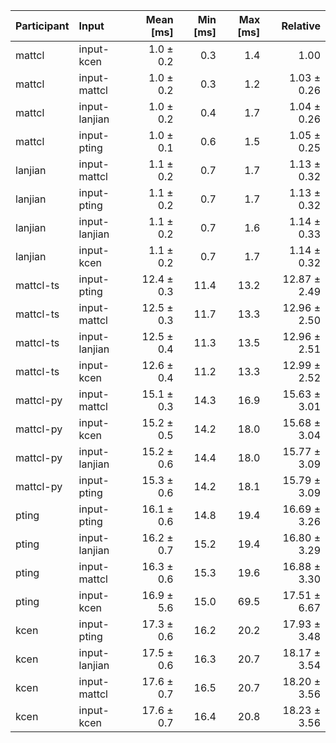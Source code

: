 | Participant | Input | Mean [ms] | Min [ms] | Max [ms] | Relative |
|:---|:---|---:|---:|---:|---:|
| mattcl | input-kcen | 1.0 ± 0.2 | 0.3 | 1.4 | 1.00 |
| mattcl | input-mattcl | 1.0 ± 0.2 | 0.3 | 1.2 | 1.03 ± 0.26 |
| mattcl | input-lanjian | 1.0 ± 0.2 | 0.4 | 1.7 | 1.04 ± 0.26 |
| mattcl | input-pting | 1.0 ± 0.1 | 0.6 | 1.5 | 1.05 ± 0.25 |
| lanjian | input-mattcl | 1.1 ± 0.2 | 0.7 | 1.7 | 1.13 ± 0.32 |
| lanjian | input-pting | 1.1 ± 0.2 | 0.7 | 1.7 | 1.13 ± 0.32 |
| lanjian | input-lanjian | 1.1 ± 0.2 | 0.7 | 1.6 | 1.14 ± 0.33 |
| lanjian | input-kcen | 1.1 ± 0.2 | 0.7 | 1.7 | 1.14 ± 0.32 |
| mattcl-ts | input-pting | 12.4 ± 0.3 | 11.4 | 13.2 | 12.87 ± 2.49 |
| mattcl-ts | input-mattcl | 12.5 ± 0.3 | 11.7 | 13.3 | 12.96 ± 2.50 |
| mattcl-ts | input-lanjian | 12.5 ± 0.4 | 11.3 | 13.5 | 12.96 ± 2.51 |
| mattcl-ts | input-kcen | 12.6 ± 0.4 | 11.2 | 13.3 | 12.99 ± 2.52 |
| mattcl-py | input-mattcl | 15.1 ± 0.3 | 14.3 | 16.9 | 15.63 ± 3.01 |
| mattcl-py | input-kcen | 15.2 ± 0.5 | 14.2 | 18.0 | 15.68 ± 3.04 |
| mattcl-py | input-lanjian | 15.2 ± 0.6 | 14.4 | 18.0 | 15.77 ± 3.09 |
| mattcl-py | input-pting | 15.3 ± 0.6 | 14.2 | 18.1 | 15.79 ± 3.09 |
| pting | input-pting | 16.1 ± 0.6 | 14.8 | 19.4 | 16.69 ± 3.26 |
| pting | input-lanjian | 16.2 ± 0.7 | 15.2 | 19.4 | 16.80 ± 3.29 |
| pting | input-mattcl | 16.3 ± 0.6 | 15.3 | 19.6 | 16.88 ± 3.30 |
| pting | input-kcen | 16.9 ± 5.6 | 15.0 | 69.5 | 17.51 ± 6.67 |
| kcen | input-pting | 17.3 ± 0.6 | 16.2 | 20.2 | 17.93 ± 3.48 |
| kcen | input-lanjian | 17.5 ± 0.6 | 16.3 | 20.7 | 18.17 ± 3.54 |
| kcen | input-mattcl | 17.6 ± 0.7 | 16.5 | 20.7 | 18.20 ± 3.56 |
| kcen | input-kcen | 17.6 ± 0.7 | 16.4 | 20.8 | 18.23 ± 3.56 |
